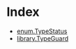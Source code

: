 # Index

<!-- START_INDEX -->
- [enum.TypeStatus](./enum.TypeStatus.md)
- [library.TypeGuard](./library.TypeGuard.md)

<!-- END_INDEX -->